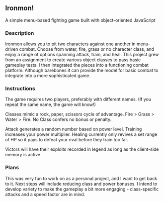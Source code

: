 ## Ironmon!

A simple menu-based fighting game built with object-oriented JavaScript

### Description

Ironmon allows you to pit two characters against one another in menu-driven combat. Choose from water, fire, grass or no character class, and enjoy a range of options spanning attack, train, and heal. This project grew from an assignment to create various object classes to pass basic gameplay tests. I then integrated the pieces into a functioning combat platform. Although barebones it can provide the model for basic combat to integrate into a more sophisticated game.

### Instructions

The game requires two players, preferably with different names. (If you repeat the same name, the game will know!)

Classes mimic a rock, paper, scissors cycle of advantage. Fire > Grass > Water > Fire. No Class confers no bonus or penalty.

Attack generates a random number based on power level. Training increases your power multiplier. Healing currently only revives a set range of HP so it pays to defeat your rival before they train too far.

Victors will have their exploits recorded in legend as long as the client-side memory is active.

### Plans

This was very fun to work on as a personal project, and I want to get back to it. Next steps will include reducing class and power bonuses. I intend to develop variety to make the gameplay a bit more engaging - class-specific attacks and a speed factor are in mind.